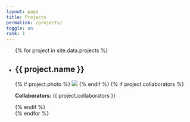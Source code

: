 ```yaml
---
layout: page
title: Projects
permalink: /projects/
toggle: on
rank: 1
---
```


<div class="lab-wrapper">
    <ul class="lab-list">
    {% for project in site.data.projects %}
        <li>
            <h2>{{ project.name }}</h2>
            {% if project.photo %}
                <img class="float-right projects-photo" src="{{ project.photo | prepend: site.images_dir | prepend: site.baseurl }}">
            {% endif %}
            {% if project.collaborators %}
                <p><b>Collaborators: </b>{{ project.collaborators }}</p>
            {% endif %}
        </li>
    {% endfor %}
    </ul>
</div>
